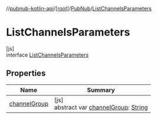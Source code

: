 //[pubnub-kotlin-api](../../../../index.md)/[[root]](../../index.md)/[PubNub](../index.md)/[ListChannelsParameters](index.md)

# ListChannelsParameters

[js]\
interface [ListChannelsParameters](index.md)

## Properties

| Name | Summary |
|---|---|
| [channelGroup](channel-group.md) | [js]<br>abstract var [channelGroup](channel-group.md): [String](https://kotlinlang.org/api/latest/jvm/stdlib/kotlin-stdlib/kotlin/-string/index.html) |
